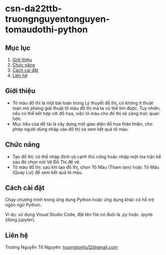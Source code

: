 # csn-da22ttb-truongnguyentonguyen-tomaudothi-python

## Mục lục

1. [Giới thiệu](https://github.com/truongtonguyen/csn-da22ttb-truongnguyentonguyen-tomaudothi-python?tab=readme-ov-file#gi%E1%BB%9Bi-thi%E1%BB%87u)
2. [Chức năng](https://github.com/truongtonguyen/csn-da22ttb-truongnguyentonguyen-tomaudothi-python/blob/main/README.md#ch%E1%BB%A9c-n%C4%83ng)
3. [Cách cài đặt](https://github.com/truongtonguyen/csn-da22ttb-truongnguyentonguyen-tomaudothi-python/blob/main/README.md#c%C3%A1ch-c%C3%A0i-%C4%91%E1%BA%B7t)
4. [Liên hệ](https://github.com/truongtonguyen/csn-da22ttb-truongnguyentonguyen-tomaudothi-python/blob/main/README.md#li%C3%AAn-h%E1%BB%87)
## Giới thiệu
- Tô màu đồ thị là một bài toán trong Lý thuyết đồ thị, có không ít thuật toán mô phỏng giải thuật tô màu đồ thị mà ta có thể tìm được. Tuy nhiên, nếu có thể kết hợp với đồ họa, việc tô màu cho đồ thị sẽ càng trực quan hơn.
- Mục tiêu của đề tài là xây dựng một giao diện đồ họa thân thiện, cho phép người dùng nhập vào đồ thị và xem kết quả tô màu.
## Chức năng
- Tạo đồ thị: có thể nhập đỉnh và cạnh thủ công hoặc nhập một ma trận kề sau đó chọn nút Vẽ Đồ Thị để vẽ.
- Tô màu đồ thị: sau khi tạo đồ thị, chọn Tô Màu (Tham lam) hoặc Tô Màu (Quay Lui) để xem kết quả tô màu.
## Cách cài đặt
Chạy chương trình trong ứng dụng Python hoặc ứng dụng khác có hỗ trợ ngôn ngữ Python. 

Ví dụ: sử dụng Visual Studio Code, đặt tên file có đuôi là .py hoặc .ipynb (dùng jupyter).
## Liên hệ
Trương Nguyễn Tố Nguyên: truongtonhu12@gmail.com

